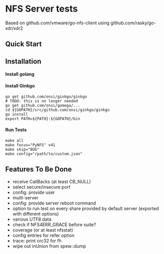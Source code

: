 # NFS Server tests
Based on github.com/vmware/go-nfs-client using github.com/rasky/go-xdr/xdr2 

## Quick Start

## Installation

#### Install golang

#### Install Ginkgo
	go get github.com/onsi/ginkgo/ginkgo
	# TODO: this is no longer needed
	go get github.com/onsi/gomega/...
	cd ${GOPATH}/src/github.com/onsi/ginkgo/ginkgo
	go install
	export PATH=${PATH}:${GOPATH}/bin

#### Run Tests
    make all
    make focus="PyNFS" v41
    make skip="BUG"
    make config="/path/to/custom.json"

## Features To Be Done
- receive CallBacks (at least CB_NULL)
- select secure/insecure port
- config: provide user
- multi-server
- config: provide server reboot command
- option to run test on every share provided by default server (exported with different options)
- various UTF8 data
- check if NFS4ERR_GRACE before suite?
- coverage (or at least nfsstat)
- config entries for refer option
- trace: print crc32 for fh
- wipe out inUnion from spew::dump